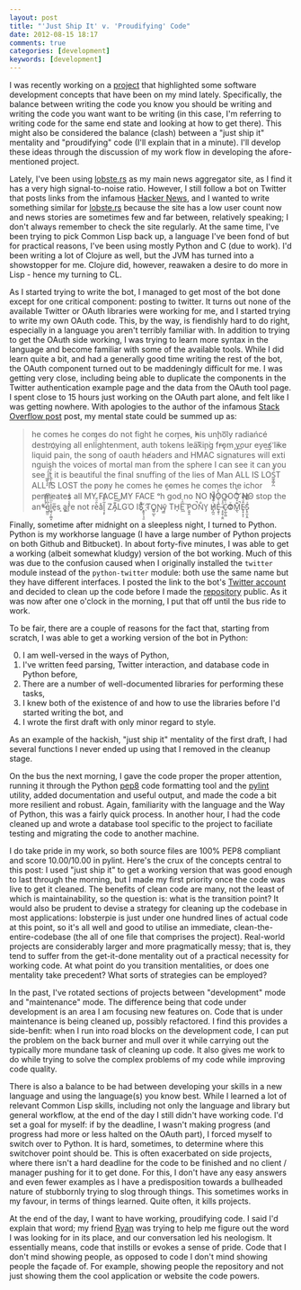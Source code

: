 ```yaml
---
layout: post
title: "'Just Ship It' v. 'Proudifying' Code"
date: 2012-08-15 18:17
comments: true
categories: [development]
keywords: [development]
---
```


I was recently working on a [project](http://kisom.github.com/lobsterpie) 
that highlighted some software development concepts that have been on my 
mind lately. Specifically, the balance between writing the code you know
you should be writing and writing the code you want want to be writing
(in this case, I'm referring to writing code for the same end state and
looking at how to get there). This might also be considered the balance
(clash) between a "just ship it" mentality and "proudifying" code (I'll
explain that in a minute). I'll develop these ideas through the discussion
of my work flow in developing the afore-mentioned project.

<!-- more -->

Lately, I've been using [lobste.rs](https://lobste.rs) as my main news
aggregator site, as I find it has a very high signal-to-noise ratio.
However, I still follow a bot on Twitter that posts links from the
infamous [Hacker News](http://news.ycombinator.com), and I wanted to
write something similar for [lobste.rs](https://lobste.rs) because the
site has a low user count now and news stories are sometimes few and far
between, relatively speaking; I don't always remember to check the site
regularly. At the same time, I've been trying to pick Common Lisp back up,
a language I've been fond of but for practical reasons, I've been using
mostly Python and C (due to work). I'd been writing a lot of Clojure as
well, but the JVM has turned into a showstopper for me. Clojure did,
however, reawaken a desire to do more in Lisp - hence my turning to CL.

As I started trying to write the bot, I managed to get most of the bot
done except for one critical component: posting to twitter. It turns
out none of the available Twitter or OAuth libraries were working for me,
and I started trying to write my own OAuth code. This, by the way, is
fiendishly hard to do right, especially in a language you aren't terribly
familiar with. In addition to trying to get the OAuth side working, I was
trying to learn more syntax in the language and become familiar with some
of the available tools. While I did learn quite a bit, and had a generally
good time writing the rest of the bot, the OAuth component turned out to
be maddeningly difficult for me. I was getting very close, including
being able to duplicate the components in the Twitter authentication example
page and the data from the OAuth tool page. I spent close to 15 hours just
working on the OAuth part alone, and felt like I was getting nowhere. With
apologies to the author of the infamous 
[Stack Overflow post](http://stackoverflow.com/a/1732454) post, 
my mental state could be summed up as:

> he comes he comes do not fi​ght he com̡e̶s, ̕h̵i​s un̨ho͞ly radiańcé 
> destro҉ying all enli̍̈́̂̈́ghtenment, auth tokens lea͠ki̧n͘g fr̶ǫm ̡yo​͟ur eye͢s̸ ̛l̕ik͏e
> liq​uid pain, the song of oauth he̸aders and HM​AC signatures will 
> exti​nguish the voices of mor​tal man from the sp​here I 
> can see it can you see ̲͚̖͔̙î̩́t̲͎̩̱͔́̋̀ it is beautiful t​he final snuffing of the 
> lies of Man ALL IS LOŚ͖̩͇̗̪̏̈́T ALL I​S LOST the pon̷y he comes he c̶̮omes 
> he comes the ich​or permeates all MY FACE MY FACE ᵒh god no NO 
> NOO̼O​O NΘ stop the an​*̶͑̾̾​̅ͫ͏̙̤g͇̫͛͆̾ͫ̑͆l͖͉̗̩̳̟̍ͫͥͨe̠̅s ͎a̧͈͖r̽̾̈́͒͑e n​ot rè̑ͧ̌aͨl̘̝̙̃ͤ͂̾̆ ZA̡͊͠͝LGΌ 
> ISͮ̂҉̯͈͕̹̘̱ TO͇̹̺ͅƝ̴ȳ̳ TH̘Ë͖́̉ ͠P̯͍̭O̚​N̐Y̡ H̸̡̪̯ͨ͊̽̅̾̎Ȩ̬̩̾͛ͪ̈́̀́͘ ̶̧̨̱̹̭̯ͧ̾ͬC̷̙̲̝͖ͭ̏ͥͮ͟Oͮ͏̮̪̝͍M̲̖͊̒ͪͩͬ̚̚͜Ȇ̴̟̟͙̞ͩ͌͝S̨̥̫͎̭ͯ̿̔̀ͅ

Finally, sometime after midnight on a sleepless night, I turned to Python.
Python is my workhorse language (I have a large number of Python projects
on both Github and Bitbucket). In about forty-five minutes, I was able to
get a working (albeit somewhat kludgy) version of the bot working. Much of
this was due to the confusion caused when I originally installed the
`twitter` module instead of the `python-twitter` module: both use the same 
name but they have different interfaces. I posted the link to the bot's
[Twitter account](https://www.twitter.com/lobsternews) and decided to clean
up the code before I made the [repository](https://bitbucket.org/kisom/lobsterpie)
public. As it was now after one o'clock in the morning, I put that off until
the bus ride to work.

To be fair, there are a couple of reasons for the fact that, starting from
scratch, I was able to get a working version of the bot in Python:

0. I am well-versed in the ways of Python,
0. I've written feed parsing, Twitter interaction, and database code 
in Python before,
0. There are a number of well-documented libraries for performing these
tasks,
0. I knew both of the existence of and how to use the libraries before I'd
started writing the bot, and
0. I wrote the first draft with only minor regard to style.

As an example of the hackish, "just ship it" mentality of the first draft,
I had several functions I never ended up using that I removed in the
cleanup stage.

On the bus the next morning, I gave the code proper the proper attention,
running it through the Python [pep8](http://www.python.org/dev/peps/pep-0008/)
code formatting tool and the [pylint](http://www.logilab.org/857)
utility, added documentation and useful output, and made the code a bit
more resilient and robust. Again, familiarity with the language and the
Way of Python, this was a fairly quick process. In another hour, I had
the code cleaned up and wrote a database tool specific to the project to
faciliate testing and migrating the code to another machine. 

I do take pride in my work, so both source files are 100% PEP8 compliant
and score 10.00/10.00 in pylint. Here's the crux of the concepts central
to this post: I used "just ship it" to get a working version that was good
enough to last through the morning, but I made my first priority once the
code was live to get it cleaned. The benefits of clean code are many,
not the least of which is maintainability, so the question is: what is
the transition point? It would also be prudent to devise a strategy for
cleaning up the codebase in most applications: lobsterpie is just under
one hundred lines of actual code at this point, so it's all well and
good to utilise an immediate, clean-the-entire-codebase (the all of one
file that comprises the project). Real-world projects are considerably
larger and more pragmatically messy; that is, they tend to suffer from
the get-it-done mentality out of a practical necessity for working code. 
At what point do you transition mentalities, or does one mentality take
precedent? What sorts of strategies can be employed?

In the past, I've rotated sections of projects between "development" mode
and "maintenance" mode. The difference being that code under development
is an area I am focusing new features on. Code that is under maintenance
is being cleaned up, possibly refactored. I find this provides a 
side-benfit: when I run into road blocks on the development code, I can
put the problem on the back burner and mull over it while carrying out
the typically more mundane task of cleaning up code. It also gives me work
to do while trying to solve the complex problems of my code while improving
code quality.

There is also a balance to be had between developing your skills in a new
language and using the language(s) you know best. While I learned a lot of
relevant Common Lisp skills, including not only the language and library
but general workflow, at the end of the day I still didn't have working
code. I'd set a goal for myself: if by the deadline, I wasn't making 
progress (and progress had more or less halted on the OAuth part), I forced
myself to switch over to Python. It is hard, sometimes, to determine where
this switchover point should be. This is often exacerbated  on side
projects, where there isn't a hard deadline for the code to be finished
and no client / manager pushing for it to get done. For this, I don't
have any easy answers and even fewer examples as I have a predisposition
towards a bullheaded nature of stubbornly trying to slog through things.
This sometimes works in my favour, in terms of things learned. Quite
often, it kills projects.

At the end of the day, I want to have working, proudifying code. I said
I'd explain that word; my friend [Ryan](http://www.ryaniam.com) was
trying to help me figure out the word I was looking for in its place,
and our conversation led his neologism. It essentially means, code that 
instills or evokes a sense of pride. Code that I don't mind showing people,
as opposed to code I don't mind showing people the façade of. For example,
showing people the repository and not just showing them the cool application
or website the code powers.
